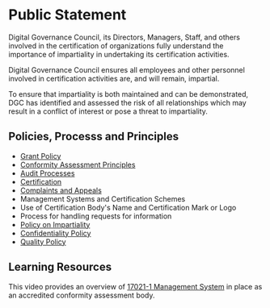 # Public Statement

Digital Governance Council, its Directors, Managers, Staff, and others involved in the certification of organizations fully understand the importance of impartiality in undertaking its certification activities.

Digital Governance Council ensures all employees and other personnel involved in certification activities are, and will remain, impartial.  

To ensure that impartiality is both maintained and can be demonstrated, DGC has identified and assessed the risk of all relationships which may result in a conflict of interest or pose a threat to impartiality.

## Policies, Processs and Principles

* [Grant Policy](./grant-policy.md)
* [Conformity Assessment Principles](./conformity-assessment-principles.md)
* [Audit Processes](./audit-program.md)
* [Certification](./suspend-withdraw-reduce-scope-certification.md)
* [Complaints and Appeals](./complaints-and-appeals.md)
* Management Systems and Certification Schemes
* Use of Certification Body's Name and Certification Mark or Logo
* Process for handling requests for information
* [Policy on Impartiality](./impartiality-policy.md)
* [Confidentiality Policy](./confidentiality-policy.md)
* [Quality Policy](./quality-policy.md)

## Learning Resources

This video provides an overview of [17021-1 Management System](https://youtu.be/EYx2QrKqiT8) in place as an accredited conformity assessment body.
